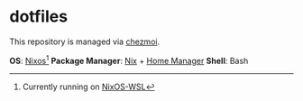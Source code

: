 # dotfiles

This repository is managed via [chezmoi](https://chezmoi.io).

**OS**: [Nixos](https://nixos.org)[^1]
**Package Manager**: [Nix](https://nixos.org) + [Home Manager](https://github.com/nix-community/home-manager)
**Shell**: Bash


[^1]: Currently running on [NixOS-WSL](https://github.com/Trundle/NixOS-WSL)
